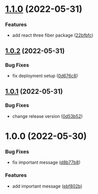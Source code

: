 # [1.1.0](https://github.com/oslavdev/multiplayer-shooter-client/compare/v1.0.2...v1.1.0) (2022-05-31)


### Features

* add react three fiber package ([22bfbfc](https://github.com/oslavdev/multiplayer-shooter-client/commit/22bfbfc8033a1aed2479c0b16753e389d4615159))

## [1.0.2](https://github.com/oslavdev/multiplayer-shooter-client/compare/v1.0.1...v1.0.2) (2022-05-31)


### Bug Fixes

* fix deployment setup ([0d676c8](https://github.com/oslavdev/multiplayer-shooter-client/commit/0d676c8bfb8f8905cca30b4f15baa91f9b55c762))

## [1.0.1](https://github.com/oslavdev/multiplayer-shooter-client/compare/v1.0.0...v1.0.1) (2022-05-31)


### Bug Fixes

* change release version ([0d53b52](https://github.com/oslavdev/multiplayer-shooter-client/commit/0d53b525b59ba1d96df0eccd0236ea2ecde70e59))

# 1.0.0 (2022-05-30)


### Bug Fixes

* fix important message ([d8b77b8](https://github.com/oslavdev/multiplayer-shooter-client/commit/d8b77b8f8700a687315f541018d6a604e129dd13))


### Features

* add important message ([ebf802b](https://github.com/oslavdev/multiplayer-shooter-client/commit/ebf802bb139585bc6bde6ebbb69f645fdae23983))
